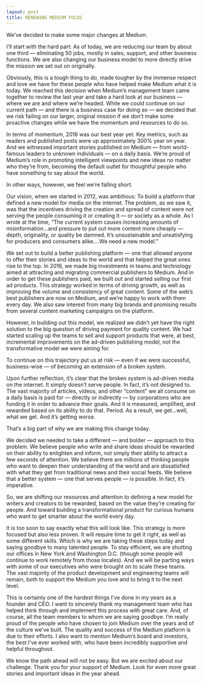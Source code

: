 ```yaml
---
layout: post
title: RENEWING MEDIUM FOCUS
---
```


We’ve decided to make some major changes at Medium.

I’ll start with the hard part: As of today, we are reducing our team by about one third — eliminating 50 jobs, mostly in sales, support, and other business functions. We are also changing our business model to more directly drive the mission we set out on originally.

Obviously, this is a tough thing to do, made tougher by the immense respect and love we have for these people who have helped make Medium what it is today. We reached this decision when Medium’s management team came together to review the last year and take a hard look at our business — where we are and where we’re headed. While we could continue on our current path — and there is a business case for doing so — we decided that we risk failing on our larger, original mission if we don’t make some proactive changes while we have the momentum and resources to do so.

In terms of momentum, 2016 was our best year yet. Key metrics, such as readers and published posts were up approximately 300% year on year. And we witnessed important stories published on Medium — from world-famous leaders to unknown individuals — on a daily basis. We’re proud of Medium’s role in promoting intelligent viewpoints and new ideas no matter who they’re from, becoming the default outlet for thoughtful people who have something to say about the world.

In other ways, however, we feel we’re falling short.

Our vision, when we started in 2012, was ambitious: To build a platform that defined a new model for media on the internet. The problem, as we saw it, was that the incentives driving the creation and spread of content were not serving the people consuming it or creating it — or society as a whole. As I wrote at the time, “The current system causes increasing amounts of misinformation…and pressure to put out more content more cheaply — depth, originality, or quality be damned. It’s unsustainable and unsatisfying for producers and consumers alike….We need a new model.”

We set out to build a better publishing platform — one that allowed anyone to offer their stories and ideas to the world and that helped the great ones rise to the top. In 2016, we made big investments in teams and technology aimed at attracting and migrating commercial publishers to Medium. And in order to get these publishers paid, we built out and started selling our first ad products. This strategy worked in terms of driving growth, as well as improving the volume and consistency of great content. Some of the web’s best publishers are now on Medium, and we’re happy to work with them every day. We also saw interest from many big brands and promising results from several content marketing campaigns on the platform.

However, in building out this model, we realized we didn’t yet have the right solution to the big question of driving payment for quality content. We had started scaling up the teams to sell and support products that were, at best, incremental improvements on the ad-driven publishing model, not the transformative model we were aiming for.

To continue on this trajectory put us at risk — even if we were successful, business-wise — of becoming an extension of a broken system.

Upon further reflection, it’s clear that the broken system is ad-driven media on the internet. It simply doesn’t serve people. In fact, it’s not designed to. The vast majority of articles, videos, and other “content” we all consume on a daily basis is paid for — directly or indirectly — by corporations who are funding it in order to advance their goals. And it is measured, amplified, and rewarded based on its ability to do that. Period. As a result, we get…well, what we get. And it’s getting worse.

That’s a big part of why we are making this change today.

We decided we needed to take a different — and bolder — approach to this problem. We believe people who write and share ideas should be rewarded on their ability to enlighten and inform, not simply their ability to attract a few seconds of attention. We believe there are millions of thinking people who want to deepen their understanding of the world and are dissatisfied with what they get from traditional news and their social feeds. We believe that a better system — one that serves people — is possible. In fact, it’s imperative.

So, we are shifting our resources and attention to defining a new model for writers and creators to be rewarded, based on the value they’re creating for people. And toward building a transformational product for curious humans who want to get smarter about the world every day.

It is too soon to say exactly what this will look like. This strategy is more focused but also less proven. It will require time to get it right, as well as some different skills. Which is why we are taking these steps today and saying goodbye to many talented people. To stay efficient, we are shutting our offices in New York and Washington D.C. (though some people will continue to work remotely from those locales). And we will be parting ways with some of our executives who were brought on to scale these teams. The vast majority of the product development and engineering teams will remain, both to support the Medium you love and to bring it to the next level.

This is certainly one of the hardest things I’ve done in my years as a founder and CEO. I want to sincerely thank my management team who has helped think through and implement this process with great care. And, of course, all the team members to whom we are saying goodbye. I’m really proud of the people who have chosen to join Medium over the years and of the culture we’ve built. The quality and success of the Medium platform is due to their efforts. I also want to mention Medium’s board and investors, the best I’ve ever worked with, who have been incredibly supportive and helpful throughout.

We know the path ahead will not be easy. But we are excited about our challenge. Thank you for your support of Medium. Look for even more great stories and important ideas in the year ahead.

